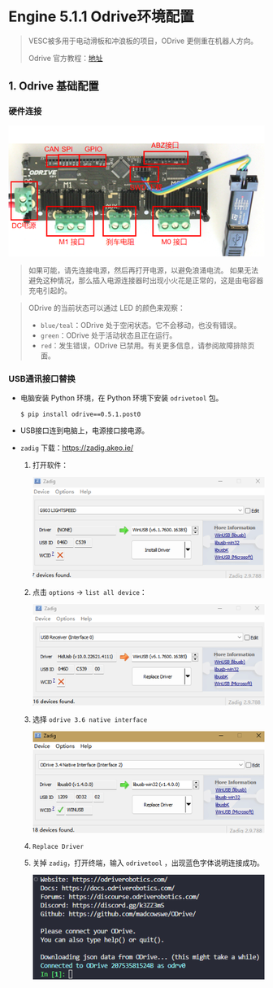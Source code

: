 # Engine 5.1.1 Odrive环境配置

> VESC被多用于电动滑板和冲浪板的项目，ODrive 更侧重在机器人方向。
>
> Odrive 官方教程：[地址](https://docs.odriverobotics.com/v/latest/guides/getting-started.html#wire-up-the-odrive)

## 1. Odrive 基础配置

### 硬件连接

![NULL](./assets/picture_1.jpg)

> 如果可能，请先连接电源，然后再打开电源，以避免浪涌电流。 如果无法避免这种情况，那么插入电源连接器时出现小火花是正常的，这是由电容器充电引起的。

> ODrive 的当前状态可以通过 LED 的颜色来观察：
>
> - `blue/teal`：ODrive 处于空闲状态。它不会移动，也没有错误。
> - `green`：ODrive 处于活动状态且正在运行。
> - `red`：发生错误，ODrive 已禁用。有关更多信息，请参阅故障排除页面。

### USB通讯接口替换

- 电脑安装 Python 环境，在 Python 环境下安装 `odrivetool` 包。

  ```shell
  $ pip install odrive==0.5.1.post0
  ```

- USB接口连到电脑上，电源接口接电源。

- `zadig` 下载：https://zadig.akeo.ie/ 

  1. 打开软件：

     ![NULL](./assets/picture_2.jpg)

  2. 点击 `options` -> `list all device`：

     ![NULL](./assets/picture_3.jpg)

  3. 选择 `odrive 3.6 native interface`

     ![NULL](./assets/picture_4.jpg)

  4. `Replace Driver`

  5. 关掉 `zadig`，打开终端，输入 `odrivetool` ，出现蓝色字体说明连接成功。

     ![NULL](./assets/picture_5.jpg)

     

